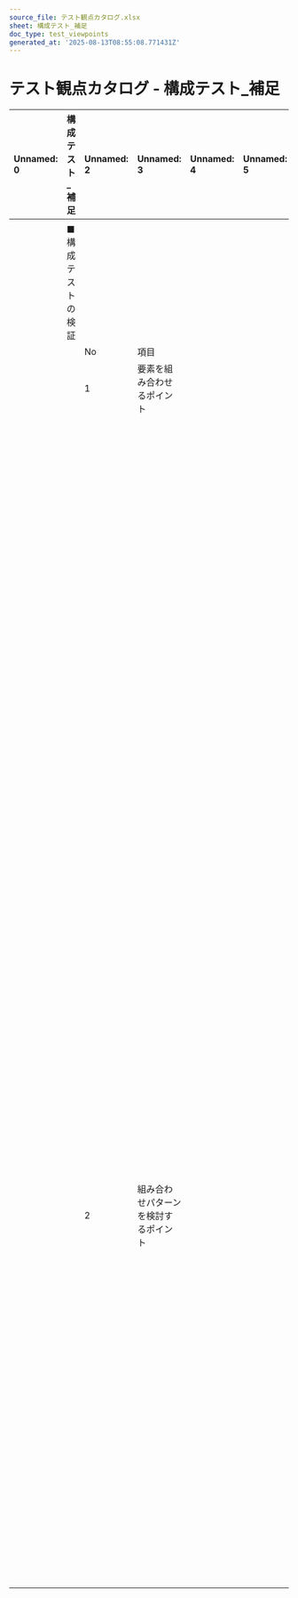```yaml
---
source_file: テスト観点カタログ.xlsx
sheet: 構成テスト_補足
doc_type: test_viewpoints
generated_at: '2025-08-13T08:55:08.771431Z'
---
```


# テスト観点カタログ - 構成テスト_補足

| Unnamed: 0   | 構成テスト_補足   | Unnamed: 2   | Unnamed: 3         | Unnamed: 4   | Unnamed: 5   | Unnamed: 6   | Unnamed: 7                                       |
|:-------------|:-----------|:-------------|:-------------------|:-------------|:-------------|:-------------|:-------------------------------------------------|
|              |            |              |                    |              |              |              |                                                  |
|              | ■構成テストの検証  |              |                    |              |              |              |                                                  |
|              |            | No           | 項目                 |              |              |              | 詳細                                               |
|              |            | 1            | 要素を組み合わせるポイント      |              |              |              | ・サーバー側の要素                                        |
|              |            |              |                    |              |              |              | ・サーバーの配置（DBサーバー、ウェブサーバーなどを1つの筐体に配置、または、複数の筐体に分散） |
|              |            |              |                    |              |              |              | ・サーバーのOS種類、スペック                                  |
|              |            |              |                    |              |              |              | ・ネットワーク機器の種類                                     |
|              |            |              |                    |              |              |              | ・クライアント側の要素                                      |
|              |            |              |                    |              |              |              | ・クライアントのOS種類、スペック、ブラウザ、モニタ設定                     |
|              |            |              |                    |              |              |              | ・プロトコル（HTTP、HTTPS）                               |
|              |            |              |                    |              |              |              | ・モバイル端末の機種                                       |
|              |            |              |                    |              |              |              | ・プリンタの機種                                         |
|              |            |              |                    |              |              |              | ・同一環境上にある他のシステムと、競合する場合がある要素                     |
|              |            |              |                    |              |              |              | ・環境変数                                            |
|              |            |              |                    |              |              |              | ・システムリソース                                        |
|              |            |              |                    |              |              |              | ・同一ソフトの複数バージョン                                   |
|              |            |              |                    |              |              |              | ・ポート                                             |
|              |            | 2            | 組み合わせパターンを検討するポイント |              |              |              | ・組み合わせ対象の種類を変える。                                 |
|              |            |              |                    |              |              |              | 例：ブラウザの種類を変えてテストする。                              |
|              |            |              |                    |              |              |              | ・組み合わせ対象の数を変える。                                  |
|              |            |              |                    |              |              |              | 例：同一種類のブラウザを複数起動してテストする。                         |
|              |            |              |                    |              |              |              | ・対象環境の構成や設定を変える。                                 |
|              |            |              |                    |              |              |              | 例：マルチブートの構成にしてテストする。                             |
